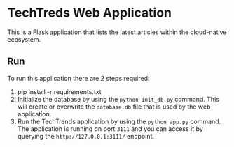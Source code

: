 # TechTreds Web Application

This is a Flask application that lists the latest articles within the cloud-native ecosystem.

## Run

To run this application there are 2 steps required:

1. pip install -r requirements.txt
2. Initialize the database by using the `python init_db.py` command. This will create or overwrite the `database.db` file that is used by the web application.
3. Run the TechTrends application by using the `python app.py` command. The application is running on port `3111` and you can access it by querying the `http://127.0.0.1:3111/` endpoint.